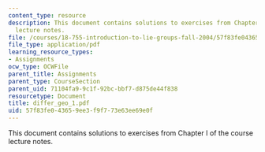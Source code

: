 ```yaml
---
content_type: resource
description: This document contains solutions to exercises from Chapter I of the course
  lecture notes.
file: /courses/18-755-introduction-to-lie-groups-fall-2004/57f83fe043659ee3f9f773e63ee69e0f_differ_geo_1.pdf
file_type: application/pdf
learning_resource_types:
- Assignments
ocw_type: OCWFile
parent_title: Assignments
parent_type: CourseSection
parent_uid: 71104fa9-9c1f-92bc-bbf7-d875de44f838
resourcetype: Document
title: differ_geo_1.pdf
uid: 57f83fe0-4365-9ee3-f9f7-73e63ee69e0f
---
```

This document contains solutions to exercises from Chapter I of the course lecture notes.

